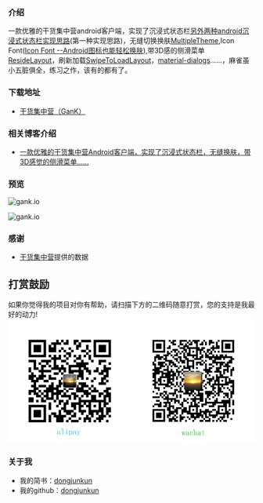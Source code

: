### 介绍
一款优雅的干货集中营android客户端，实现了沉浸式状态栏[另外两种android沉浸式状态栏实现思路](http://www.jianshu.com/p/b100b64544f3)(第一种实现思路)，无缝切换换肤[MultipleTheme](https://github.com/dersoncheng/MultipleTheme),Icon Font([Icon Font --Android图标也能轻松换肤](http://www.jianshu.com/p/dd01072998c5)),带3D感的侧滑菜单[ResideLayout](https://github.com/dongjunkun/ResideLayout)，刷新加载[SwipeToLoadLayout](https://github.com/Aspsine/SwipeToLoadLayout)，[material-dialogs](https://github.com/afollestad/material-dialogs)……，麻雀虽小五脏俱全，练习之作，该有的都有了。

### 下载地址
 - [干货集中营（GanK）](http://fir.im/9qkj)

### 相关博客介绍
 - [一款优雅的干货集中营Android客户端，实现了沉浸式状态栏，无缝换肤，带3D感觉的侧滑菜单……](http://www.jianshu.com/p/3a78ea86b571)

### 预览
![gank.io](https://raw.githubusercontent.com/dongjunkun/GanK/master/art/gank1.png)


![gank.io](https://raw.githubusercontent.com/dongjunkun/GanK/master/art/gank2.png)


### 感谢
 - [干货集中营](http://gank.io/)提供的数据
 
 
## 打赏鼓励
如果你觉得我的项目对你有帮助，请扫描下方的二维码随意打赏，您的支持是我最好的动力!
![](/art/collent_money.png)

### 关于我
 - 我的简书：[dongjunkun](http://www.jianshu.com/users/f07458c1a8f3/latest_articles)
 - 我的github：[dongjunkun](https://github.com/dongjunkun)